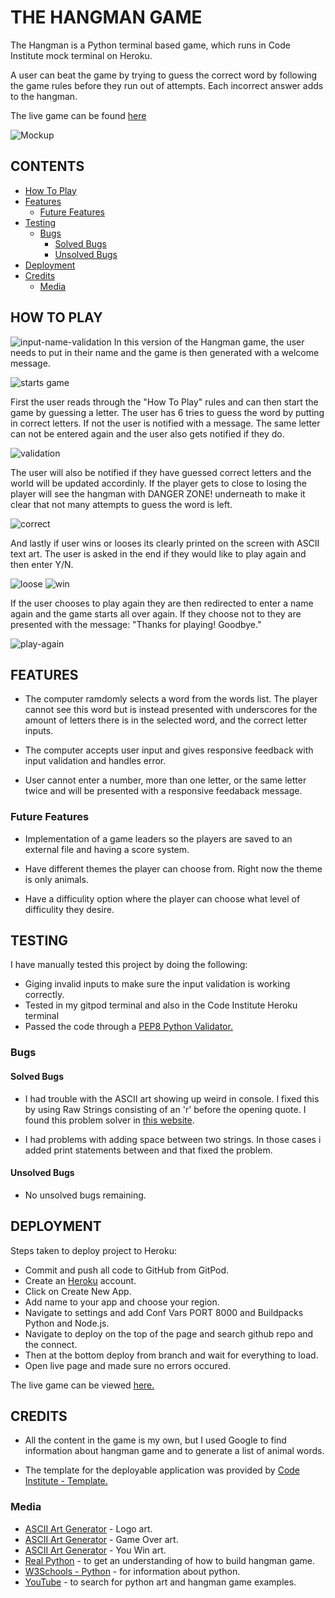 # THE HANGMAN GAME
The Hangman is a Python terminal based game, which runs in Code Institute mock terminal on Heroku.

A user can beat the game by trying to guess the correct word by following the game rules before they run out of attempts. Each incorrect answer adds to the hangman.

The live game can be found [here](https://the-hangman-game-p3-63bab5abcbcf.herokuapp.com/)

![Mockup](docs/mockup.jpeg)

## CONTENTS
- [How To Play](#how-to-play)
- [Features](#features)
  - [Future Features](#future-features)
- [Testing](#testing)
  - [Bugs](#bugs)
    - [Solved Bugs](#solved-bugs)
    - [Unsolved Bugs](#unsolved-bugs)
- [Deployment](#deployment)
- [Credits](#credits)
  - [Media](#media)

## HOW TO PLAY

![input-name-validation](docs/name-valid.jpeg)
In this version of the Hangman game, the user needs to put in their name and the game is then generated with a welcome message. 

![starts game](docs/welcome.jpeg)

First the user reads through the "How To Play" rules and can then start the game by guessing a letter. The user has 6 tries to guess the word by putting in correct letters. If not the user is notified with a message. The same letter can not be entered again and the user also gets notified if they do.

![validation](docs/incorrect.jpeg)

The user will also be notified if they have guessed correct letters and the world will be updated accordinly. If the player gets to close to losing the player will see the hangman with DANGER ZONE! underneath to make it clear that not many attempts to guess the word is left.

![correct](docs/correct.jpeg)

And lastly if user wins or looses its clearly printed on the screen with ASCII text art. The user is asked in the end if they would like to play again and then enter Y/N.

![loose](docs/game-over.jpeg)
![win](docs/win.jpeg)

If the user chooses to play again they are then redirected to enter a name again and the game starts all over again. If they choose not to they are presented with the message: "Thanks for playing! Goodbye."

![play-again](docs/restart.jpeg)

## FEATURES
- The computer ramdomly selects a word from the words list. The player cannot see this word but is instead presented with underscores for the amount of letters there is in the selected word, and the correct letter inputs.

- The computer accepts user input and gives responsive feedback with input validation and handles error.

- User cannot enter a number, more than one letter, or the same letter twice and will be presented with a responsive feedaback message.

### Future Features
- Implementation of a game leaders so the players are saved to an external file and having a score system.

- Have different themes the player can choose from. Right now the theme is only animals.

- Have a difficulity option where the player can choose what level of difficulity they desire.

## TESTING
I have manually tested this project by doing the following:
- Giging invalid inputs to make sure the input validation is working correctly.
- Tested in my gitpod terminal and also in the Code Institute Heroku terminal
- Passed the code through a [PEP8 Python Validator.](https://pep8ci.herokuapp.com/#)

### Bugs
#### Solved Bugs
- I had trouble with the ASCII art showing up weird in console. I fixed this by using Raw Strings consisting of an 'r' before the opening quote. I found this problem solver in [this website](https://realpython.com/python-hangman/#step-5-draw-the-hanged-man).

- I had problems with adding space between two strings. In those cases i added print statements between and that fixed the problem.

#### Unsolved Bugs
- No unsolved bugs remaining.

## DEPLOYMENT
Steps taken to deploy project to Heroku:
- Commit and push all code to GitHub from GitPod.
- Create an [Heroku](https://heroku.com) account.
- Click on Create New App.
- Add name to your app and choose your region.
- Navigate to settings and add Conf Vars PORT 8000 and Buildpacks Python and Node.js.
- Navigate to deploy on the top of the page and search github repo and the connect.
- Then at the bottom deploy from branch and wait for everything to load.
- Open live page and made sure no errors occured.

The live game can be viewed [here.](https://the-hangman-game-p3-63bab5abcbcf.herokuapp.com/)


## CREDITS
- All the content in the game is my own, but I used Google to find information about hangman game and to generate a list of animal words.

- The template for the deployable application was provided by [Code Institute - Template.](https://github.com/Code-Institute-Org/p3-template)

### Media
- [ASCII Art Generator](https://patorjk.com/software/taag/#p=display&v=0&f=Big&t=The%20Hangman) - Logo art.
- [ASCII Art Generator](https://patorjk.com/software/taag/#p=display&f=ANSI%20Regular&t=GAME%20OVER!) - Game Over art.
- [ASCII Art Generator](https://patorjk.com/software/taag/#p=display&f=ANSI%20Shadow&t=YOU%20WIN!) - You Win art.
- [Real Python](https://realpython.com/python-hangman/#step-5-draw-the-hanged-man) - to get an understanding of how to build hangman game.
- [W3Schools - Python](https://www.w3schools.com/python/) - for information about python.
- [YouTube](https://www.youtube.com) - to search for python art and hangman game examples.